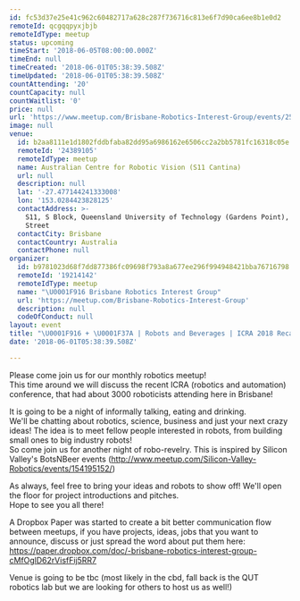 ```yaml
---
id: fc53d37e25e41c962c60482717a628c287f736716c813e6f7d90ca6ee8b1e0d2
remoteId: qcgqqpyxjbjb
remoteIdType: meetup
status: upcoming
timeStart: '2018-06-05T08:00:00.000Z'
timeEnd: null
timeCreated: '2018-06-01T05:38:39.508Z'
timeUpdated: '2018-06-01T05:38:39.508Z'
countAttending: '20'
countCapacity: null
countWaitlist: '0'
price: null
url: 'https://www.meetup.com/Brisbane-Robotics-Interest-Group/events/250572439/'
image: null
venue:
  id: b2aa8111e1d1802fddbfaba82dd95a6986162e6506cc2a2bb5781fc16318c05e
  remoteId: '24389105'
  remoteIdType: meetup
  name: Australian Centre for Robotic Vision (S11 Cantina)
  url: null
  description: null
  lat: '-27.477144241333008'
  lon: '153.0284423828125'
  contactAddress: >-
    S11, S Block, Queensland University of Technology (Gardens Point), 2 George
    Street
  contactCity: Brisbane
  contactCountry: Australia
  contactPhone: null
organizer:
  id: b9781023d68f7dd877386fc09698f793a8a677ee296f994948421bba76716798
  remoteId: '19214142'
  remoteIdType: meetup
  name: "\U0001F916 Brisbane Robotics Interest Group"
  url: 'https://meetup.com/Brisbane-Robotics-Interest-Group'
  description: null
  codeOfConduct: null
layout: event
title: "\U0001F916 + \U0001F37A | Robots and Beverages | ICRA 2018 Recap"
date: '2018-06-01T05:38:39.508Z'

---
```

<p>Please come join us for our monthly robotics meetup!<br/>This time around we will discuss the recent ICRA (robotics and automation) conference, that had about 3000 roboticists attending here in Brisbane!</p> <p>It is going to be a night of informally talking, eating and drinking.<br/>We'll be chatting about robotics, science, business and just your next crazy ideas! The idea is to meet fellow people interested in robots, from building small ones to big industry robots!<br/>So come join us for another night of robo-revelry. This is inspired by Silicon Valley's BotsNBeer events (<a href="http://www.meetup.com/Silicon-Valley-Robotics/events/154195152/" class="linkified">http://www.meetup.com/Silicon-Valley-Robotics/events/154195152/</a>)</p> <p>As always, feel free to bring your ideas and robots to show off! We'll open the floor for project introductions and pitches.<br/>Hope to see you all there!</p> <p>A Dropbox Paper was started to create a bit better communication flow between meetups, if you have projects, ideas, jobs that you want to announce, discuss or just spread the word about put them here: <a href="https://paper.dropbox.com/doc/-brisbane-robotics-interest-group-cMfOglD62rVisfFij5RR7" class="linkified">https://paper.dropbox.com/doc/-brisbane-robotics-interest-group-cMfOglD62rVisfFij5RR7</a></p> <p>Venue is going to be tbc (most likely in the cbd, fall back is the QUT robotics lab but we are looking for others to host us as well!)</p>

